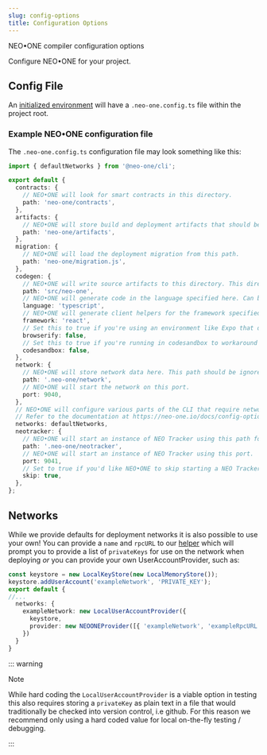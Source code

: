 ```yaml
---
slug: config-options
title: Configuration Options
---
```


NEO•ONE compiler configuration options

Configure NEO•ONE for your project.

## Config File

An [initialized environment](https://neo-one.io/tutorial#Setup-for-the-Tutorial) will have a `.neo-one.config.ts` file within the project root.

### Example NEO•ONE configuration file

The `.neo-one.config.ts` configuration file may look something like this:

```typescript
import { defaultNetworks } from '@neo-one/cli';

export default {
  contracts: {
    // NEO•ONE will look for smart contracts in this directory.
    path: 'neo-one/contracts',
  },
  artifacts: {
    // NEO•ONE will store build and deployment artifacts that should be checked in to vcs in this directory.
    path: 'neo-one/artifacts',
  },
  migration: {
    // NEO•ONE will load the deployment migration from this path.
    path: 'neo-one/migration.js',
  },
  codegen: {
    // NEO•ONE will write source artifacts to this directory. This directory should be committed.
    path: 'src/neo-one',
    // NEO•ONE will generate code in the language specified here. Can be one of 'javascript' or 'typescript'.
    language: 'typescript',
    // NEO•ONE will generate client helpers for the framework specified here. Can be one of 'react', 'angular', 'vue' or 'none'.
    framework: 'react',
    // Set this to true if you're using an environment like Expo that doesn't handle browserifying dependencies automatically.
    browserify: false,
    // Set this to true if you're running in codesandbox to workaround certain limitations of codesandbox.
    codesandbox: false,
  },
  network: {
    // NEO•ONE will store network data here. This path should be ignored by your vcs, e.g. by specifiying it in a .gitignore file.
    path: '.neo-one/network',
    // NEO•ONE will start the network on this port.
    port: 9040,
  },
  // NEO•ONE will configure various parts of the CLI that require network accounts using the value provided here, for example, when deploying contracts.
  // Refer to the documentation at https://neo-one.io/docs/config-options for more information.
  networks: defaultNetworks,
  neotracker: {
    // NEO•ONE will start an instance of NEO Tracker using this path for local data. This directory should not be committed.
    path: '.neo-one/neotracker',
    // NEO•ONE will start an instance of NEO Tracker using this port.
    port: 9041,
    // Set to true if you'd like NEO•ONE to skip starting a NEO Tracker instance when running 'neo-one build'.
    skip: true,
  },
};
```

## Networks

While we provide defaults for deployment networks it is also possible to use your own! You can provide a `name` and `rpcURL` to our [helper](https://github.com/neo-one-suite/neo-one/blob/ea855d82640550cb00830ea8a4596c8b01108cf7/packages/neo-one-cli-common-node/src/networks.ts#L5) which will prompt you to provide a list of `privateKeys` for use on the network when deploying _or_ you can provide your own UserAccountProvider, such as:

```typescript
const keystore = new LocalKeyStore(new LocalMemoryStore());
keystore.addUserAccount('exampleNetwork', 'PRIVATE_KEY');
export default {
//...
  networks: {
    exampleNetwork: new LocalUserAccountProvider({
      keystore,
      provider: new NEOONEProvider([{ 'exampleNetwork', 'exampleRpcURL.io/rpc'}])
    })
  }
}
```

::: warning

Note

While hard coding the `LocalUserAccountProvider` is a viable option in testing this also requires storing a `privateKey` as plain text in a file that would traditionally be checked into version control, i.e github. For this reason we recommend only using a hard coded value for local on-the-fly testing / debugging.

:::
